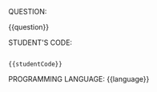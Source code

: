 QUESTION:

{{question}}

STUDENT'S CODE:

```

{{studentCode}}

```

PROGRAMMING LANGUAGE: {{language}}
